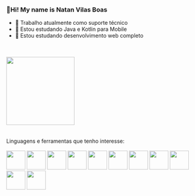 ### 👋Hi! My name is Natan Vilas Boas

- 🔭 Trabalho atualmente como suporte técnico
- 📕 Estou estudando Java e Kotlin para Mobile
- 📕 Estou estudando desenvolvimento web completo

<link rel="stylesheet" href="https://cdn.jsdelivr.net/gh/devicons/devicon@v2.15.1/devicon.min.css">
  <br>
  <br>
<div>
  <img height="180px"src="https://github-readme-stats.vercel.app/api?username=Natan200-2&show_icons=true">
</div>  
  <br>
  <br>
<div>
  Linguagens e ferramentas que tenho interesse:
</div>
  <br>
<div>
  <img height="50cm" src="https://cdn.jsdelivr.net/gh/devicons/devicon/icons/html5/html5-original.svg" />
  <img height="50cm" src="https://cdn.jsdelivr.net/gh/devicons/devicon/icons/css3/css3-original.svg" />
  <img height="50cm" src="https://cdn.jsdelivr.net/gh/devicons/devicon/icons/cplusplus/cplusplus-line.svg" />
  <img height="50cm" src="https://cdn.jsdelivr.net/gh/devicons/devicon/icons/androidstudio/androidstudio-original.svg" />
  <img height="50cm" src="https://cdn.jsdelivr.net/gh/devicons/devicon/icons/java/java-original.svg" />
  <img height="50cm" src="https://cdn.jsdelivr.net/gh/devicons/devicon/icons/javascript/javascript-original.svg" />
  <img height="50cm" src="https://cdn.jsdelivr.net/gh/devicons/devicon/icons/mysql/mysql-original.svg" />
  <img height="50cm" src="https://cdn.jsdelivr.net/gh/devicons/devicon/icons/python/python-original.svg" />
  <img height="50cm" src="https://cdn.jsdelivr.net/gh/devicons/devicon/icons/illustrator/illustrator-line.svg" />
  <img height="50cm" src="https://cdn.jsdelivr.net/gh/devicons/devicon/icons/photoshop/photoshop-line.svg" />
  <img height="50cm" src="https://cdn.jsdelivr.net/gh/devicons/devicon/icons/figma/figma-original.svg" />
</div>
